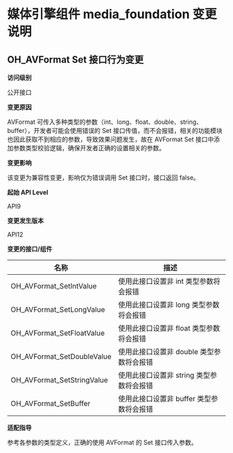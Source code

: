 # 媒体引擎组件 media_foundation 变更说明

## OH_AVFormat Set 接口行为变更

**访问级别**

公开接口

**变更原因**

AVFormat 可传入多种类型的参数（int、long、float、double、string、buffer），开发者可能会使用错误的 Set 接口传值，而不会报错，相关的功能模块也因此获取不到相应的参数，导致效果问题发生，故在 AVFormat Set 接口中添加参数类型校验逻辑，确保开发者正确的设置相关的参数。

**变更影响**

该变更为兼容性变更，影响仅为错误调用 Set 接口时，接口返回 false。

**起始 API Level**

API9

**变更发生版本**

API12

**变更的接口/组件**

| 名称                       | 描述                                    |
| -------------------------- | --------------------------------------- |
| OH_AVFormat_SetIntValue    | 使用此接口设置非 int 类型参数将会报错    |
| OH_AVFormat_SetLongValue   | 使用此接口设置非 long 类型参数将会报错   |
| OH_AVFormat_SetFloatValue  | 使用此接口设置非 float 类型参数将会报错  |
| OH_AVFormat_SetDoubleValue | 使用此接口设置非 double 类型参数将会报错 |
| OH_AVFormat_SetStringValue | 使用此接口设置非 string 类型参数将会报错 |
| OH_AVFormat_SetBuffer      | 使用此接口设置非 buffer 类型参数将会报错 |

**适配指导**

参考各参数的类型定义，正确的使用 AVFormat 的 Set 接口传入参数。
